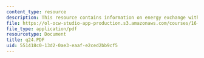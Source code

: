 ```yaml
---
content_type: resource
description: This resource contains information on energy exchange with moving blades.
file: https://ol-ocw-studio-app-production.s3.amazonaws.com/courses/16-01-unified-engineering-i-ii-iii-iv-fall-2005-spring-2006/551418c013d20ae3eaafe2ced2bb9cf5_q24.PDF
file_type: application/pdf
resourcetype: Document
title: q24.PDF
uid: 551418c0-13d2-0ae3-eaaf-e2ced2bb9cf5
---
```

